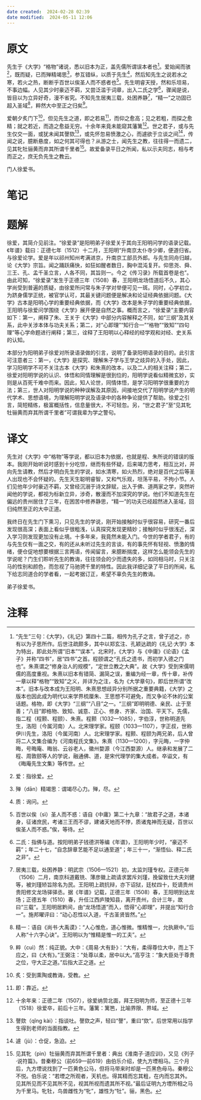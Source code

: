 ```yaml
---
date created:  2024-02-28 02:39
date modified:  2024-05-11 12:06
---
```

# 原文
先生于《大学》“格物”诸说，悉以旧本为正，盖先儒所谓误本者也[^1]。爱始闻而骇[^2]，既而疑，已而殚精竭思[^3]，参互错纵，以质于先生[^4]，然后知先生之说若水之寒，若火之热，断断乎百世以俟圣人而不惑者也[^5]。先生明睿天授，然和乐坦易，不事边幅。人见其少时豪迈不羁，又尝泛滥于词章，出入二氏之学[^6]，骤闻是说，皆目以为立异好奇，漫不省究。不知先生居夷三载，处困养静[^7]，“精一”之功固已超入圣域[^8]，粹然大中至正之归矣[^9]。

爱朝夕炙门下[^10]，但见先生之道，即之若易[^11]，而仰之愈高；见之若粗，而探之愈精；就之若近，而造之愈益无穷。十余年来竟未能窥其藩篱[^12]。世之君子，或与先生仅交一面，或犹未闻其謦欬[^13]，或先怀忽易愤激之心，而遽欲于立谈之间[^14]，传闻之说，臆断悬度，如之何其可得也？从游之士，闻先生之教，往往得一而遗二，见其牝牡骊黄而弃其所谓千里者[^15]。故爱备录平日之所闻，私以示夫同志，相与考而正之，庶无负先生之教云。

门人徐爱书。
# 笔记

# 题解
徐爱，其简介见前注。“徐爱录”是阳明弟子徐爱关于其向王阳明问学的语录记载。《年谱》载曰：正德七年（1512）十二月，王阳明“升南京太仆寺少卿，便道归省。与徐爱论学。爱是年以祁州知州考满进京，升南京工部员外郎。与先生同舟归越，论《大学》宗旨。闻之踊跃痛快，如狂如醒者数日，胸中混沌复开。仰思尧、舜、三王、孔、孟千圣立言，人各不同，其旨则一。今之《传习录》所载首卷是也”。由此可知，“徐爱录”发生于正德三年（1508）春，王阳明龙场悟道后不久，其心学尚受到普遍的质疑，由徐爱所问常与朱子学对举便可见一斑。同时，心学初立，为跻身儒学正统，被官学认可，其最关键问题便是解决和论证经典依据问题。《大学》古本是阳明心学的重要经典依据，而《大学》改本是朱子学的重要经典依据，王阳明与徐爱问学围绕《大学》展开便是自然之事。概而言之，“徐爱录”主要内容如下：第一，阐释了朱、王关于《大学》中部分内容解释之不同，如“三纲”及其关系，此中关涉本体与功夫关系；第二，对“心即理”“知行合一”“格物”“致知”“四句理”等心学命题进行阐释；第三，诠释了王阳明以心释经的经学观和对经、史关系的认知。

本部分为阳明弟子徐爱对所录语录做的引言，说明了备录阳明语录的目的。此引言可注意者三：第一，《大学》是探究、理解朱子学与王学之歧异的入手处，因此，学习阳明学不可不关注古本《大学》和朱熹的改本，以及二人的相关注释；第二，徐爱对阳明学说的认识、体悟和同情理解是很到位的，阳明学说看似精微玄妙，实则是从百死千难中而来。因此，知人论世，同情体悟，是学习阳明学很重要的方法；第三，世人对阳明学说的种种误解及其原因，间接地交代了阳明学说产生的明代学术、思想语境，为理解阳明学说及语录中的各种争论提供了帮助。徐爱之引言，简短精练，极富概括性，信息量很大，不可轻忽。另，“世之君子”至“见其牝牡骊黄而弃其所谓千里者”可谓我辈为学之警句。

# 译文
先生对《大学》中“格物”等学说，都以旧本为依据，也就是程、朱所说的错误的版本。我刚开始听说时感到十分吃惊，继而有些怀疑，后来竭力思考，相互比对，并向先生请教，然后才明白先生的学说，如水清寒，如火热烈，绝对是百代之后等圣人出现也不会怀疑的。先生天生聪明睿智，又和气乐观，坦荡平易，不拘小节。人们见他年少时豪迈不羁，又曾经沉溺于诗文辞赋，出入于佛、道两家之学，突然听闻他的学说，都视为标新立异，涉奇，散漫而不加深究的学说。他们不知道先生在偏远的贵州居住了三年，在困苦中修养静思，“精一”的功夫已经超然进入圣域，回归纯然至正的大中正道。

我终日在先生门下熏习，只见先生的学说，刚开始接触时似乎很容易，研究一番后发现很高深；表面上看似乎很粗浅，认真探究发现更精妙；接触时似乎很浅近，深入学习则发现更加没有止境。十多年来，我竟然未能入门。今世的学者君子，有的与先生仅有一面之交，有的还从未听过先生的言谈，有的事先怀有轻视、愤激的情绪，便仓促地想要根据三言两语，传闻留言，来臆断揣度，这样怎么能领会先生的学说呢？门生们聆听先生的教诲，往往领会的少而遗失的多，如同相马时，只关注马的性别和颜色，而忽视了马驰骋千里的特性。因此我详细记录了平日的所闻，私下给志同道合的学者看，一起考据订正，希望不辜负先生的教诲。

弟子徐爱书。
# 注释

[^1]: “先生”三句：《大学》，《礼记》第四十二篇，相传为孔子之言，曾子述之，亦有以为子思所作。后世注疏颇多，其中以郑玄注、孔颖达疏的《礼记·大学》本为特出，即此处所谓“旧本”“误本”。北宋时，《大学》与《中庸》《论语》《孟子》并称“四书”，居“四书”之首。程颐谓之“孔氏之遗书，而初学入德之门也”。朱熹谓之“修身治人的规模”，“定世立教之大典”。故《大学》受到宋儒明儒的高度重视。朱熹以旧本有错简、漏简之误，重编为经一章，传十章，补传一章以释“格物”“致知”之义，并详为之注，名为《大学章句》，即后世所谓“改本”。旧本与改本成为王阳明、朱熹思想歧异分别所据之重要典籍，《大学》之版本也因此成为明代以来学界梳厘朱、王思想不可避免，而又争论不休的公案话题。格物，即《大学》“三纲”“八目”之一。“三纲”即明明德、亲民、止于至善；“八目”即格物、致知、诚意、正心、修身、齐家、治国、平天下。先儒，指二程（程颢、程颐）、朱熹。程颢（1032—1085），字伯淳，世称明道先生，洛阳（今属河南）人。北宋理学家。程颐（1033—1107），字正叔，世称伊川先生，洛阳（今属河南）人。北宋理学家。程颢、程颐为两兄弟，后人曾将二人文集合编为《河南程氏文集》。朱熹（1130—1200），字元晦，一字仲晦，号晦庵、晦翁、云谷老人，徽州婺源（今江西婺源）人。继承和发展了二程、周敦颐等人的学说，融通佛、道，是宋代理学的集大成者。卒谥文，有《晦庵先生文集》等传世。
[^2]: 爱：指徐爱。
[^3]: 殚（dān）精竭思：谓竭尽心力。殚，尽。
[^4]: 质：询问。
[^5]: 百世以俟（sì）圣人而不惑：语自《中庸》第二十九章：“故君子之道，本诸身，征诸庶民，考诸三王而不谬，建诸天地而不悖，质诸鬼神而无疑，百世以俟圣人而不惑。”俟，等待。
[^6]: 二氏：指佛与道。按阳明弟子钱德洪等编《年谱》，王阳明年少时，“豪迈不羁”；年二十七，“自念辞章艺能不足以通至道”；年三十一，“渐悟仙、释二氏之非”。
[^7]: 居夷三载，处困养静：明武宗（1506—1521）初，太监刘瑾专权。正德元年（1506）二月，南京科道戴铣、薄彦徽上疏请求罢斥刘瑾，挽留致仕大夫刘健等，被刘瑾矫旨除名为民。王阳明上疏抗辩，亦下诏狱，廷杖四十，贬谪贵州贵阳修文龙场驿驿丞。据《年谱》记载，正德三年（1508）春，王阳明到达龙场；正德五年（1510）春，升任江西庐陵知县，离开贵州，合计三年，故曰“三载”。王阳明居黔间，由“龙场悟道”而入，悟得“心即理”，并提出“知行合一”。施邦曜评曰：“动心忍性以入道，千古圣贤皆然。”
[^8]: 精一：语自《尚书·大禹谟》：“人心惟危，道心惟微。惟精惟一，允执厥中。”后人称“十六字心诀”。王阳明以为“惟精是惟一的工夫”。
[^9]: 粹（cuì）然：纯正貌。大中：《周易·大有卦》：“大有，柔得尊位大中，而上下应之，曰《大有》。”王弼注：“处尊以柔，居中以大。”高亨注：“象大臣处于尊贵之位，守大正之道。”后指大正之道。
[^10]: 炙：受到熏陶或教诲，受教。
[^11]: 即：靠近。
[^12]: 十余年来：正德二年（1507），徐爱纳贽北面，拜王阳明为师，至正德十三年（1518）徐爱卒，前后十三年。藩篱：篱笆，比喻界限、界域。
[^13]: 謦欬（qǐng kài）：指谈吐。謦欬之声，轻曰“謦”，重曰“欬”。后世常用以指学生得到老师的当面指教。
[^14]: 遽（jù）：仓促，急迫。
[^15]: 见其牝（pìn）牡骊黄而弃其所谓千里者：典出《淮南子·道应训》，又见《列子·说符篇》。昔秦穆公（前659—前619）由伯乐介绍，使九方堙相马。三个月后，九方堙说找到了一匹黄色公马，但将马带来时却是一匹黑色母马。秦穆公不悦。伯乐说：“若堙之所观者，天机也。得其精而忘其粗，在内而忘其外。见其所见而不见其所不见，视其所视而遗其所不视。”最后证明九方堙所相之马为千里马。牝牡，鸟兽雌性为“牝”，雄性为“牡”。骊，黑色。